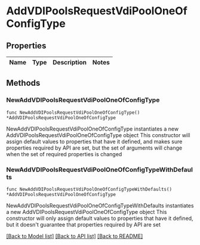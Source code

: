 # AddVDIPoolsRequestVdiPoolOneOfConfigType

## Properties

Name | Type | Description | Notes
------------ | ------------- | ------------- | -------------

## Methods

### NewAddVDIPoolsRequestVdiPoolOneOfConfigType

`func NewAddVDIPoolsRequestVdiPoolOneOfConfigType() *AddVDIPoolsRequestVdiPoolOneOfConfigType`

NewAddVDIPoolsRequestVdiPoolOneOfConfigType instantiates a new AddVDIPoolsRequestVdiPoolOneOfConfigType object
This constructor will assign default values to properties that have it defined,
and makes sure properties required by API are set, but the set of arguments
will change when the set of required properties is changed

### NewAddVDIPoolsRequestVdiPoolOneOfConfigTypeWithDefaults

`func NewAddVDIPoolsRequestVdiPoolOneOfConfigTypeWithDefaults() *AddVDIPoolsRequestVdiPoolOneOfConfigType`

NewAddVDIPoolsRequestVdiPoolOneOfConfigTypeWithDefaults instantiates a new AddVDIPoolsRequestVdiPoolOneOfConfigType object
This constructor will only assign default values to properties that have it defined,
but it doesn't guarantee that properties required by API are set


[[Back to Model list]](../README.md#documentation-for-models) [[Back to API list]](../README.md#documentation-for-api-endpoints) [[Back to README]](../README.md)


